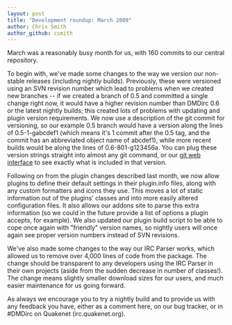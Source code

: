 ```yaml
---
layout: post
title: "Development roundup: March 2009"
author: Chris Smith
author_github: csmith
---
```

March was a reasonably busy month for us, with 160 commits to our central repository.

To begin with, we've made some changes to the way we version our non-stable releases (including nightly builds). Previously, these were versioned using an SVN revision number which lead to problems when we created new branches -- if we created a branch of 0.5 and committed a single change right now, it would have a higher revision number than DMDirc 0.6 or the latest nightly builds; this created lots of problems with updating and plugin version requirements. We now use a description of the git commit for versioning, so our example 0.5 branch would have a version along the lines of 0.5-1-gabcdef1 (which means it's 1 commit after the 0.5 tag, and the commit has an abbreviated object name of abcdef1), while more recent builds would be along the lines of 0.6-801-g123456a. You can plug these version strings straight into almost any git command, or our <a href="http://cgit.dmdirc.com/">git web interface</a> to see exactly what is included in that version.

Following on from the plugin changes described last month, we now allow plugins to define their default settings in their plugin.info files, along with any custom formatters and icons they use. This moves a lot of static information out of the plugins' classes and into more easily altered configuration files. It also allows our addons site to parse this extra information (so we could in the future provide a list of options a plugin accepts, for example). We also updated our plugin build script to be able to cope once again with "friendly" version names, so nightly users will once again see proper version numbers instead of SVN revisions.

We've also made some changes to the way our IRC Parser works, which allowed us to remove over 4,000 lines of code from the package. The change should be transparent to any developers using the IRC Parser in their own projects (aside from the sudden decrease in number of classes!). The change means slightly smaller download sizes for our users, and much easier maintenance for us going forward.

As always we encourage you to try a nightly build and to provide us with any feedback you have, either as a comment here, on our bug tracker, or in #DMDirc on Quakenet (irc.quakenet.org).